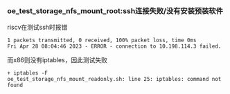 ### oe_test_storage_nfs_mount_root:ssh连接失败/没有安装预装软件

riscv在测试ssh时报错

```
1 packets transmitted, 0 received, 100% packet loss, time 0ms
Fri Apr 28 08:04:46 2023 - ERROR - connection to 10.198.114.3 failed.
```

而x86则没有iptables，因此测试失败

```
+ iptables -F
oe_test_storage_nfs_mount_readonly.sh: line 25: iptables: command not found
```

